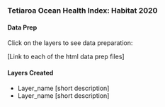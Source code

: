 ### Tetiaroa Ocean Health Index: Habitat 2020

#### Data Prep

Click on the layers to see data preparation:

[Link to each of the html data prep files]

#### Layers Created

- Layer_name [short description]
- Layer_name [short description]

